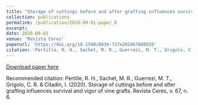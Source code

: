 ```yaml
---
title: "Storage of cuttings before and after grafting influences survival and vigor of vine grafts"
collection: publications
permalink: /publication/2020-09-01-paper_6
excerpt:
date: 2020-09-01
venue: 'Revista Ceres'
paperurl: 'https://doi.org/10.1590/0034-737x202067060010'
citation: 'Pertille, R. H., Sachet, M. R., Guerrezi, M. T., Grigolo, C. R. & Citadin, I. (2020). Storage of cuttings before and after grafting influences survival and vigor of vine grafts. Revista Ceres, v. 67, n. 6.'
---
```

[Download paper here](https://www.scielo.br/pdf/rceres/v67n6/0034-737X-rceres-67-06-501.pdf)

Recommended citation: Pertille, R. H., Sachet, M. R., Guerrezi, M. T., Grigolo, C. R. & Citadin, I. (2020).  Storage of cuttings before and after grafting influences survival and vigor of vine grafts. Revista Ceres, v. 67, n. 6.
